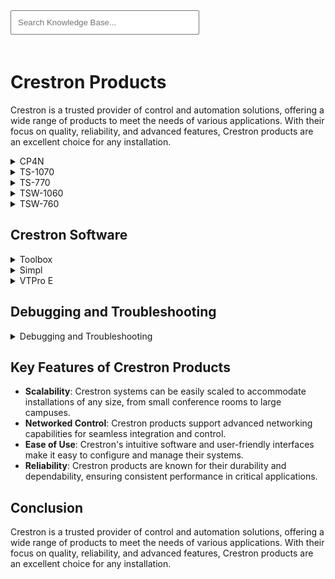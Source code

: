 <link rel="stylesheet" href="../styles.css">
<script src="../search.js"></script>
<script src="https://unpkg.com/webamp"></script>
<script src="webamp.js"></script>
<input type="text" id="searchBar" placeholder="Search Knowledge Base..." oninput="searchResources()" style="width: 60%; padding: 10px; margin-bottom: 20px">

# Crestron Products

Crestron is a trusted provider of control and automation solutions, offering a wide range of products to meet the needs of various applications. With their focus on quality, reliability, and advanced features, Crestron products are an excellent choice for any installation.

<details data-tags="cp4n control system hardware specifications">
  <summary>CP4N</summary>
  <div markdown="1">
  
  The CP4N is a powerful control system hardware.

  - **CP4N Product Page**: [CP4N Product Page](https://www.crestron.com/Products/Control-Hardware-Software/Hardware/Control-Systems/CP4N)
  - **CP4N Specifications**: [CP4N Specifications](https://www.crestron.com/getmedia/4e4c2151-82c3-4f72-80c1-849487f6310a/ss_CP4N)

  </div>
</details>

<details data-tags="ts-1070 touch screen control">
  <summary>TS-1070</summary>
  <div markdown="1">
  
  The TS-1070 is a 10.1" touch screen for control. It comes in White or Black and is designed to sit on a table top.

  - **TS-1070 Product Page**: [TS-1070 Product Page](https://www.crestron.com/Products/Control-Surfaces/Touch-Screens/Large-Touch-Screens/TS-1070-B-S)
  - **TS-1070 Specifications**: [TS-1070 Specifications](https://www.crestron.com/getmedia/cdb845f8-9098-4c6b-85ba-41e6ff439fba/ss_TS-1070)

  </div>
</details>

<details data-tags="ts-770 touch screen control">
  <summary>TS-770</summary>
  <div markdown="1">
  
  The TS-770 is a 7" touch screen for control. It comes in White or Black and is designed to sit on a table top.

  - **TS-770 Product Page**: [TS-770 Product Page](https://www.crestron.com/Products/Control-Surfaces/Touch-Screens/Medium-Touch-Screens/TS-770-B-S)
  - **TS-770 Specifications**: [TS-770 Specifications](https://www.crestron.com/getmedia/5b9f23ae-1cf3-443d-8779-ca6f05f9dcb1/ss_TS-770)

  </div>
</details>

<details data-tags="tsw-1060 touch screen control discontinued">
  <summary>TSW-1060</summary>
  <div markdown="1">
  
  The TSW-1060 is a 10.1" touch screen for control. (Discontinued)

  - **TSW-1060 Product Page**: [TSW-1060 Product Page](https://www.crestron.com/Products/Control-Surfaces/Touch-Screens/Large-Touch-Screens/TSW-1060-B-S)
  - **TSW-1060 Specifications**: [TSW-1060 Specifications](https://www.crestron.com/getmedia/b7534d9b-aa21-4cea-b10a-8d8898f41ee3/ss_tsw-1060)

  </div>
</details>

<details data-tags="tsw-760 touch screen control discontinued">
  <summary>TSW-760</summary>
  <div markdown="1">
  
  The TSW-760 is a 7" touch screen for control. (Discontinued)

  - **TSW-760 Product Page**: [TSW-760 Product Page](https://www.crestron.com/Products/Control-Surfaces/Touch-Screens/Medium-Touch-Screens/TSW-760-B-S)
  - **TSW-760 Specifications**: [TSW-760 Specifications](https://www.crestron.com/getmedia/e61a615a-799b-455b-a1be-b3ff10fb5a5d/ss_tsw-760)

  </div>
</details>

## Crestron Software

<details data-tags="toolbox software configuration programming troubleshooting">
  <summary>Toolbox</summary>
  <div markdown="1">
  
  Crestron Toolbox is a comprehensive software suite for configuring, programming, and troubleshooting Crestron devices.

  - **Toolbox Overview**: [Toolbox Product Page](https://www.crestron.com/Products/Control-Hardware-Software/Software/Development-Software/SW-TB)
  - **Toolbox Download**: [Toolbox Download](https://www.crestron.com/Software-Firmware/Software/Crestron-Toolbox/Crestron-Toolbox/3-1350-0006-8)

  </div>
</details>

<details data-tags="simpl programming language control system logic">
  <summary>Simpl</summary>
  <div markdown="1">
  
  Simpl is Crestron's programming language for creating control system logic.

  - **Simpl Overview**: [Simpl Overview](https://www.crestron.com/Products/Control-Hardware-Software/Software/Control-System-Software/SW-SIMPL)
  - **Simpl Download**: [Simpl Download](https://www.crestron.com/Software-Firmware/Software/SIMPL-153;-Windows-174;/SIMPL-Windows/4-3000-01-01)

  </div>
</details>

<details data-tags="vtpro e software touch screen interface design">
  <summary>VTPro E</summary>
  <div markdown="1">
  
  VTPro E is Crestron's software for designing touch screen interfaces.

  - **VTPro E Overview**: [VTPro E Overview](https://www.crestron.com/Products/Control-Hardware-Software/Software/Development-Software/SW-VTPRO-E)
  - **VTPro E Download**: [VTPro E Download](https://www.crestron.com/Software-Firmware/Software/VisionTools-153;-Pro-e/VT-Pro-e-6/6-2-02-08)

  </div>
</details>

## Debugging and Troubleshooting

<details data-tags="debugging troubleshooting tools resources">
  <summary>Debugging and Troubleshooting</summary>
  <div markdown="1">
  
  Crestron provides various tools and resources for debugging and troubleshooting their systems.

  - **SIMPL Debugger**: [Debugging Guide](https://help.crestron.com/toolbox/#SIMPL_Debugger/About_the_SIMPL_Debugger.htm?TocPath=Tools%257CSIMPL%2520Debugger%257C_____1)
  - **System Info Tool**: [System Info Tool](https://help.crestron.com/toolbox/#System_Info/About_the_System_Info_Tool.htm?TocPath=Tools%257CSystem%2520Info%257C_____1)
  - **Device Discovery Tool**: [Device Discovery Tool](https://help.crestron.com/toolbox/#Tools/About_the_Device_Discovery_Tool%20with%20Export.htm?TocPath=Tools%257CDevice%2520Discovery%2520Tool%257C_____1)

  </div>
</details>

## Key Features of Crestron Products

- **Scalability**: Crestron systems can be easily scaled to accommodate installations of any size, from small conference rooms to large campuses.
- **Networked Control**: Crestron products support advanced networking capabilities for seamless integration and control.
- **Ease of Use**: Crestron's intuitive software and user-friendly interfaces make it easy to configure and manage their systems.
- **Reliability**: Crestron products are known for their durability and dependability, ensuring consistent performance in critical applications.

## Conclusion

Crestron is a trusted provider of control and automation solutions, offering a wide range of products to meet the needs of various applications. With their focus on quality, reliability, and advanced features, Crestron products are an excellent choice for any installation.